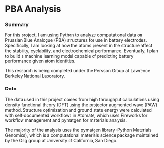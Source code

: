 # PBA Analysis
### Summary
For this project, I am using Python to analyze computational data on Prussian Blue Analogue (PBA) structures for use in battery electrodes. Specifically, I am looking at how the atoms present in the structure affect the stability, cyclability, and electrochemical performance. Eventually, I plan to build a machine learning model capable of predicting battery performance given atom identities.

This research is being completed under the Persson Group at Lawrence Berkeley National Laboratory.

### Data
The data used in this project comes from high throughput calculations using density functional theory (DFT) using the projector augmented wave (PAW) method. Structure optimization and ground state energy were calculated with self-documented workflows in Atomate, which uses Fireworks for workflow management and pymatgen for materials analysis.

The majority of the analysis uses the pymatgen library (Python Materials Genomics), which is a computational materials science package maintained by the Ong group at University of California, San Diego.
